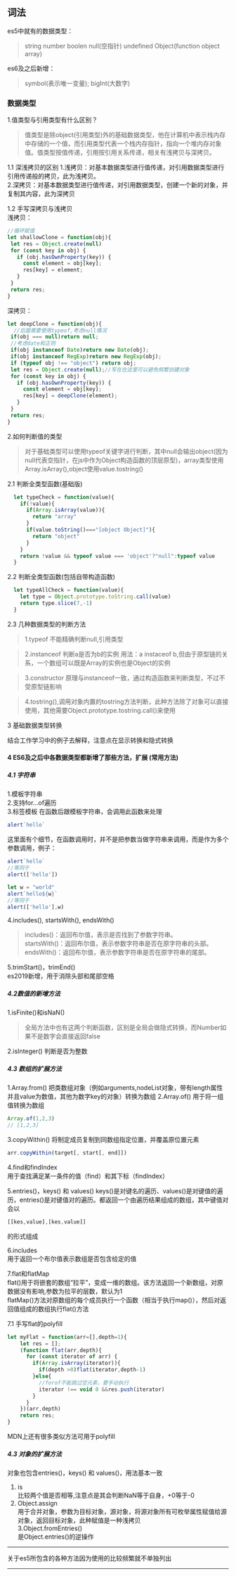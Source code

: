 ## 词法
es5中就有的数据类型：  
  >string number boolen null(空指针) undefined Object(function object array)

es6及之后新增：  
  >symbol(表示唯一变量);
  bigInt(大数字)

### 数据类型
1.值类型与引用类型有什么区别？  
>值类型是除object(引用类型)外的基础数据类型，他在计算机中表示栈内存中存储的一个值，而引用类型代表一个栈内存指针，指向一个堆内存对象值。值类型按值传递，引用按引用关系传递，相关有浅拷贝与深拷贝。

1.1 深浅拷贝的区别
1.浅拷贝：对基本数据类型进行值传递，对引用数据类型进行引用传递般的拷贝，此为浅拷贝。   
2.深拷贝：对基本数据类型进行值传递，对引用数据类型，创建一个新的对象，并复制其内容，此为深拷贝

1.2 手写深拷贝与浅拷贝  
 浅拷贝：
 ```js
 //循环赋值
let shallowClone = function(obj){
  let res = Object.create(null)
  for (const key in obj) {
    if (obj.hasOwnProperty(key)) {
      const element = obj[key];
      res[key] = element;
    }
  }
  return res;
}
 ```
深拷贝：
 ```js
 let deepClone = function(obj){
   //后面需要使用typeof,考虑null情况
  if(obj === null)return null;
  //考虑date和正则
  if(obj instanceof Date)return new Date(obj);
  if(obj instanceof RegExp)return new RegExp(obj);
  if (typeof obj !== "object") return obj;
  let res = Object.create(null);//写在在这里可以避免频繁创建对象
  for (const key in obj) {
    if (obj.hasOwnProperty(key)) {
      const element = obj[key];
      res[key] = deepClone(element);
    }
  }
  return res;
}
 ```
2.如何判断值的类型
>对于基础类型可以使用typeof关键字进行判断，其中null会输出object(因为null代表空指针，在js中作为Object构造函数的顶层原型)，array类型使用Array.isArray(),object使用value.tostring() 

2.1 判断全类型函数(基础版)
```js
  let typeCheck = function(value){
    if(!value){
      if(Array.isArray(value)){
        return "array"
      }
      if(value.toString()==="[object Object]"){
        return "object"
      }
    }
    return !value && typeof value === 'object'?"null":typeof value
  }
```
2.2 判断全类型函数(包括自带构造函数)
```js
  let typeAllCheck = function(value){
    let type = Object.prototype.toString.call(value)
    return type.slice(7,-1)
  }
```
2.3 几种数据类型的判断方法  
>1.typeof 不能精确判断null,引用类型  

>2.instanceof 判断a是否为b的实例 用法：a instaceof b,但由于原型链的关系，一个数组可以既是Array的实例也是Object的实例

>3.constructor 原理与instanceof一致，通过构造函数来判断类型，不过不受原型链影响

>4.tostring(),调用对象内置的tostring方法判断，此种方法除了对象可以直接使用，其他需要Object.prototype.tostring.call()来使用

3 基础数据类型转换

结合工作学习中的例子去解释，注意点在显示转换和隐式转换

#### 4 ES6及之后中各数据类型都新增了那些方法，扩展 (常用方法)
##### 4.1 字符串
1.模板字符串  
2.支持for...of遍历  
3.标签模板
在函数后跟模板字符串，会调用此函数来处理
```js
alert`hello`
```
这里面有个细节，在函数调用时，并不是把参数当做字符串来调用，而是作为多个参数调用，例子：
```js
alert`hello`
//等同于
alert(['hello'])

let w = "world"
alert`hello${w}`
//等同于
alert(['hello'],w)
```
4.includes(), startsWith(), endsWith()  
>includes()：返回布尔值，表示是否找到了参数字符串。  
>startsWith()：返回布尔值，表示参数字符串是否在原字符串的头部。  
>endsWith()：返回布尔值，表示参数字符串是否在原字符串的尾部。

5.trimStart()，trimEnd()  
es2019新增，用于消除头部和尾部空格

##### 4.2数值的新增方法
1.isFinite()和isNaN()  
>全局方法中也有这两个判断函数，区别是全局会做隐式转换，而Number如果不是数字会直接返回false  

2.isInteger()
判断是否为整数

##### 4.3 数组的扩展方法
1.Array.from()
把类数组对象（例如arguments,nodeList对象，带有length属性并且value为数值，其他为数字key的对象）转换为数组
2.Array.of()
用于将一组值转换为数组
```js
Array.of(1,2,3)
// [1,2,3]
```
3.copyWithin()
将制定成员复制到同数组指定位置，并覆盖原位置元素
```js
arr.copyWithin(target[, start[, end]])
```
4.find和findIndex   
用于查找满足某一条件的值（find）和其下标（findIndex）  

5.entries()，keys() 和 values()
keys()是对键名的遍历、values()是对键值的遍历，entries()是对键值对的遍历。都返回一个由遍历结果组成的数组，其中键值对会以
```js
[[kes,value],[kes,value]]
```
的形式组成  

6.includes  
用于返回一个布尔值表示数组是否包含给定的值  

7.flat和flatMap  
flat()用于将嵌套的数组“拉平”，变成一维的数组。该方法返回一个新数组，对原数据没有影响,参数为拉平的层数，默认为1  
flatMap()方法对原数组的每个成员执行一个函数（相当于执行map()），然后对返回值组成的数组执行flat()方法

7.1 手写flat的polyfill
```js
let myFlat = function(arr=[],depth=1){
    let res = [];
    (function flat(arr,depth){
      for (const iterator of arr) {
        if(Array.isArray(iterator)){
          if(depth >0)flat(iterator,depth-1)
        }else{
          //forof不能跳过空元素，要手动执行
          iterator !== void 0 &&res.push(iterator)
        }
      }
    })(arr,depth)
    return res;
}
```
MDN上还有很多类似方法可用于polyfill
##### 4.3 对象的扩展方法

对象也包含entries()，keys() 和 values()，用法基本一致

1. is  
比较两个值是否相等,注意点是其会判断NaN等于自身，+0等于-0
2. Object.assign  
用于合并对象，参数为目标对象，源对象，将源对象所有可枚举属性赋值给源对象，返回目标对象，此种赋值是一种浅拷贝  
3.Object.fromEntries()  
是Object.entries()的逆操作

***
关于es5所包含的各种方法因为使用的比较频繁就不单独列出
***